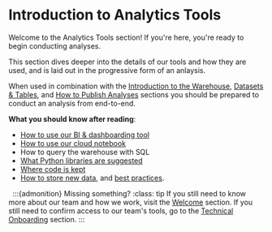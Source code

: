 # Introduction to Analytics Tools
Welcome to the Analytics Tools section! If you're here, you're ready to begin conducting analyses.

This section dives deeper into the details of our tools and how they are used, and is laid out in the progressive form of an anlaysis.

When used in combination with the [Introduction to the Warehouse](intro-warehouse), [Datasets & Tables](datasets-tables), and [How to Publish Analyses](publish-analyses) sections you should be prepared to conduct an analysis from end-to-end.

**What you should know after reading**:
* [How to use our BI & dashboarding tool](metabase)
* [How to use our cloud notebook](jupyterhub)
* How to query the warehouse with SQL
* [What Python libraries are suggested](python-libraries)
* [Where code is kept](saving-code)
* [How to store new data](storing-data), and [best practices](data-catalogs).

&nbsp;
:::{admonition} Missing something?
:class: tip
If you still need to know more about our team and how we work, visit the [Welcome](welcome) section. If you still need to confirm access to our team's tools, go to the [Technical Onboarding](technical-onboarding) section.
:::
